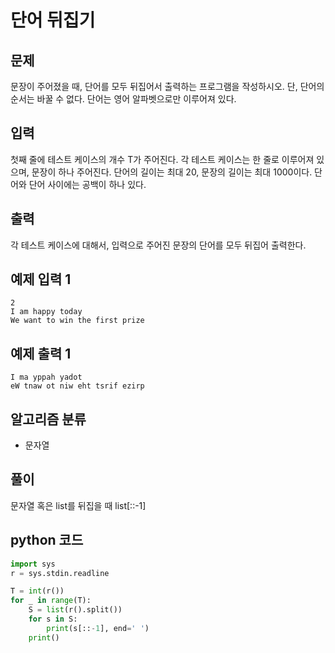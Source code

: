 # 단어 뒤집기

## 문제
문장이 주어졌을 때, 단어를 모두 뒤집어서 출력하는 프로그램을 작성하시오. 단, 단어의 순서는 바꿀 수 없다. 단어는 영어 알파벳으로만 이루어져 있다.

## 입력
첫째 줄에 테스트 케이스의 개수 T가 주어진다. 각 테스트 케이스는 한 줄로 이루어져 있으며, 문장이 하나 주어진다. 단어의 길이는 최대 20, 문장의 길이는 최대 1000이다. 단어와 단어 사이에는 공백이 하나 있다.

## 출력
각 테스트 케이스에 대해서, 입력으로 주어진 문장의 단어를 모두 뒤집어 출력한다.

## 예제 입력 1 
    2
    I am happy today
    We want to win the first prize

## 예제 출력 1 
    I ma yppah yadot
    eW tnaw ot niw eht tsrif ezirp

## 알고리즘 분류
- 문자열

## 풀이
문자열 혹은 list를 뒤집을 때 list[::-1]

## python 코드
```python
import sys
r = sys.stdin.readline

T = int(r())
for _ in range(T):
    S = list(r().split())
    for s in S:
        print(s[::-1], end=' ')
    print()
```